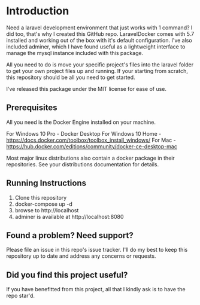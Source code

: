 # Introduction
Need a laravel development environment that just works with 1 command? I did too, that's why I created this GitHub repo.
LaravelDocker comes with 5.7 installed and working out of the box with it's default configuration. I've also included adminer,
which I have found useful as a lightweight interface to manage the mysql instance included with this package.

All you need to do is move your specific project's files into the laravel folder to get your own project files up and running.
If your starting from scratch, this repository should be all you need to get started.

I've released this package under the MIT license for ease of use. 

## Prerequisites
All you need is the Docker Engine installed on your machine.

For Windows 10 Pro - Docker Desktop
For Windows 10 Home - https://docs.docker.com/toolbox/toolbox_install_windows/
For Mac - https://hub.docker.com/editions/community/docker-ce-desktop-mac

Most major linux distributions also contain a docker package in their repositories. See your distributions documentation for details.

## Running Instructions

1) Clone this repository
2) docker-compose up -d
3) browse to http://localhost
4) adminer is available at http://localhost:8080

## Found a problem? Need support?
Please file an issue in this repo's issue tracker. I'll do my best to keep this repository up to date and address any concerns or requests.

## Did you find this project useful?
If you have benefitted from this project, all that I kindly ask is to have the repo star'd.

